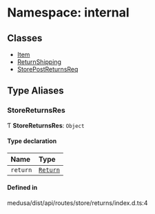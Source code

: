 # Namespace: internal

## Classes

- [Item](../classes/internal-44.Item.md)
- [ReturnShipping](../classes/internal-44.ReturnShipping.md)
- [StorePostReturnsReq](../classes/internal-44.StorePostReturnsReq.md)

## Type Aliases

### StoreReturnsRes

Ƭ **StoreReturnsRes**: `Object`

#### Type declaration

| Name | Type |
| :------ | :------ |
| `return` | [`Return`](../classes/internal.Return.md) |

#### Defined in

medusa/dist/api/routes/store/returns/index.d.ts:4
